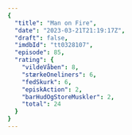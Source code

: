 ```yaml
---
{
  "title": "Man on Fire",
  "date": "2023-03-21T21:19:17Z",
  "draft": false,
  "imdbId": "tt0328107",
  "episode": 85,
  "rating": {
    "vildeVåben": 8,
    "stærkeOneliners": 6,
    "fedSkurk": 6,
    "episkAction": 2,
    "barHudOgStoreMuskler": 2,
    "total": 24
  }
}
---
```


